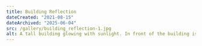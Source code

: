 ```yaml
---
title: Building Reflection
dateCreated: "2021-08-15"
dateArchived: "2025-06-04"
src: /gallery/building_reflection-1.jpg
alt: A tall building glowing with sunlight. In front of the building is a pond which almost perfectly reflects its image.
---
```

